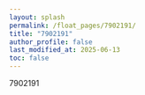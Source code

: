 ```yaml
---
layout: splash
permalink: /float_pages/7902191/
title: "7902191"
author_profile: false
last_modified_at: 2025-06-13
toc: false
---
```

 
7902191
